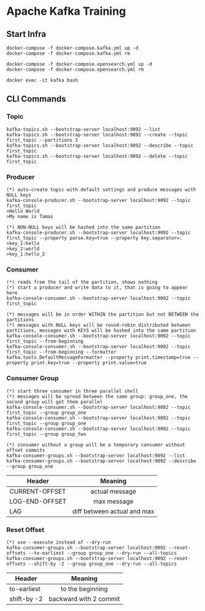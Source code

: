 # Apache Kafka Training

## Start Infra

`docker-compose -f docker-compose.kafka.yml up -d`<br />
`docker-compose -f docker-compose.kafka.yml rm`<br />

`docker-compose -f docker-compose.opensearch.yml up -d`<br />
`docker-compose -f docker-compose.opensearch.yml rm`<br />

`docker exec -it kafka bash`

## CLI Commands

### Topic

`kafka-topics.sh --bootstrap-server localhost:9092 --list`<br />
`kafka-topics.sh --bootstrap-server localhost:9092 --create --topic first_topic --partitions 3`<br />
`kafka-topics.sh --bootstrap-server localhost:9092 --describe --topic first_topic`<br />
`kafka-topics.sh --bootstrap-server localhost:9092 --delete --topic first_topic`<br />

### Producer

`(*) auto-create topic with default settings and produce messages with NULL keys`<br />
`kafka-console-producer.sh --bootstrap-server localhost:9092 --topic first_topic`<br />
`>Hello World`<br />
`>My name is Tamas`

`(*) NON-NULL keys will be hashed into the same partition`<br />
`kafka-console-producer.sh --bootstrap-server localhost:9092 --topic first_topic --property parse.key=true --property key.separator=:`<br />
`>key_1:hello`<br />
`>key_2:world`<br />
`>key_1:hello_2`

### Consumer

`(*) reads from the tail of the partition, shows nothing`<br />
`(*) start a producer and write data to it, that is going to appear here`<br />
`kafka-console-consumer.sh --bootstrap-server localhost:9092 --topic first_topic`<br />

`(*) messages will be in order WITHIN the partition but not BETWEEN the partitions`<br />
`(*) messages with NULL keys will be round-robin distributed between partitions, messages with KEYS will be hashed into the same partition`<br />
`kafka-console-consumer.sh --bootstrap-server localhost:9092 --topic first_topic --from-beginning`<br />
`kafka-console-consumer.sh --bootstrap-server localhost:9092 --topic first_topic --from-beginning --formatter kafka.tools.DefaultMessageFormatter --property print.timestamp=true --property print.key=true --property print.value=true`<br />

### Consumer Group

`(*) start three consumer in three parallel shell`<br />
`(*) messages will be spread between the same group: group_one, the second group will get them parallel`<br />
`kafka-console-consumer.sh --bootstrap-server localhost:9092 --topic first_topic --group group_one`<br />
`kafka-console-consumer.sh --bootstrap-server localhost:9092 --topic first_topic --group group_one`<br />
`kafka-console-consumer.sh --bootstrap-server localhost:9092 --topic first_topic --group group_two`

`(*) consumer without a group will be a temporary consumer without offset commits`<br />
`kafka-consumer-groups.sh --bootstrap-server localhost:9092 --list`<br />
`kafka-consumer-groups.sh --bootstrap-server localhost:9092 --describe --group group_one`<br />

| Header        | Meaning           |
| ------------- |:-------------:|
| CURRENT-OFFSET      | actual message
| LOG-END-OFFSET      | max message
| LAG | diff between actual and max

### Reset Offset

`(*) use --execute instead of --dry-run`<br />
`kafka-consumer-groups.sh --bootstrap-server localhost:9092 --reset-offsets --to-earliest --group group_one --dry-run --all-topics`<br />
`kafka-consumer-groups.sh --bootstrap-server localhost:9092 --reset-offsets --shift-by -2 --group group_one --dry-run --all-topics`

| Header        | Meaning           |
| ------------- |:-------------:|
| to-earliest     | to the beginning
| shift-by -2      | backward with 2 commit